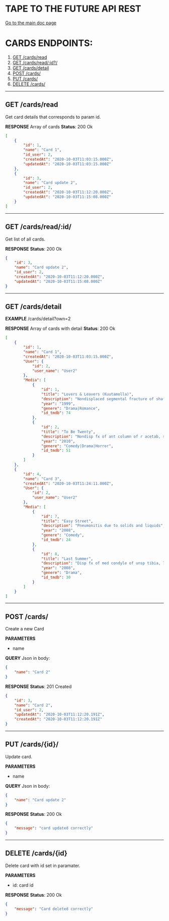 # TAPE TO THE FUTURE API REST
[Go to the main doc page](../../README.md)

# CARDS ENDPOINTS:

1. [GET /cards/read](#getcard)
1. [GET /cards/read/:id?/](#getcardid)
1. [GET /cards/detail](#getcarddetail)
1. [POST /cards/](#postcard)
1. [PUT /cards/](#putcard)
1. [DELETE /cards/](#deletecard)

--------------------

<a id="getcard"></a>
## GET /cards/read
Get card details that corresponds to param id.

**RESPONSE**
Array of cards
**Status**: 200 Ok
``` json
[
    {
        "id": 1,
        "name": "Card 1",
        "id_user": 2,
        "createdAt": "2020-10-03T11:03:15.000Z",
        "updatedAt": "2020-10-03T11:03:15.000Z"
    },
    {
        "id": 3,
        "name": "Card update 2",
        "id_user": 2,
        "createdAt": "2020-10-03T11:12:20.000Z",
        "updatedAt": "2020-10-03T11:15:08.000Z"
    }
]
```
--------------------
<a id="getcardid"></a>
## GET /cards/read/:id/
Get list of all cards.

**RESPONSE**
**Status**: 200 Ok 
``` json
{
    "id": 3,
    "name": "Card update 2",
    "id_user": 2,
    "createdAt": "2020-10-03T11:12:20.000Z",
    "updatedAt": "2020-10-03T11:15:08.000Z"
}
```
--------------------

<a id="getcarddetail"></a>
## GET /cards/detail

**EXAMPLE**
/cards/detail?own=2

**RESPONSE**
Array of cards with detail
**Status**: 200 Ok
``` json
[
    {
        "id": 1,
        "name": "Card 1",
        "createdAt": "2020-10-03T11:03:15.000Z",
        "User": {
            "id": 2,
            "user_name": "User2"
        },
        "Media": [
            {
                "id": 1,
                "title": "Lovers & Leavers (Kuutamolla)",
                "description": "Nondisplaced segmental fracture of shaft of unsp fibula",
                "year": "1999",
                "genere": "Drama|Romance",
                "id_tmdb": 74
            },
            {
                "id": 2,
                "title": "To Be Twenty",
                "description": "Nondisp fx of ant column of r acetab, subs for fx w nonunion",
                "year": "2010",
                "genere": "Comedy|Drama|Horror",
                "id_tmdb": 51
            }
        ]
    },
    {
        "id": 4,
        "name": "Card 3",
        "createdAt": "2020-10-03T11:24:11.000Z",
        "User": {
            "id": 2,
            "user_name": "User2"
        },
        "Media": [
            {
                "id": 7,
                "title": "Easy Street",
                "description": "Pneumonitis due to solids and liquids",
                "year": "2008",
                "genere": "Comedy",
                "id_tmdb": 24
            },
            {
                "id": 8,
                "title": "Last Summer",
                "description": "Disp fx of med condyle of unsp tibia, 7thF",
                "year": "2008",
                "genere": "Drama",
                "id_tmdb": 30
            }
        ]
    }
]
```
--------------------
<a id="postcard"></a>
## POST /cards/
Create a new Card

**PARAMETERS**
* name 

**QUERY**
Json in body:
``` json
{
	"name": "Card 2"
}
```

**RESPONSE**
**Status**: 201 Created 
``` json
{
    "id": 3,
    "name": "Card 2",
    "id_user": 2,
    "updatedAt": "2020-10-03T11:12:20.191Z",
    "createdAt": "2020-10-03T11:12:20.191Z"
}
```

--------------------

<a id="putcard"></a>
## PUT /cards/{id}/
Update card.

**PARAMETERS**
* name

**QUERY**
Json in body:
``` json
{
	"name": "Card update 2"
}
```

**RESPONSE**
**Status**: 200 Ok 
``` json
{
    "message": "card updated correctly"
}
```

--------------------

<a id="deletecard"></a>
## DELETE /cards/{id}
Delete card with id set in paramater.

**PARAMETERS**
* id: card id

**RESPONSE**
**Status**: 200 Ok 
``` json
{
    "message": "Card deleted correctly"
}
```